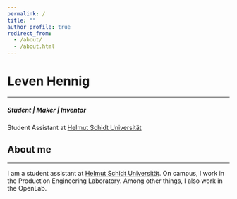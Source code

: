 ```yaml
---
permalink: /
title: ""
author_profile: true
redirect_from: 
  - /about/
  - /about.html
---
```

# Leven Hennig
---
##### Student | Maker | Inventor
Student Assistant at [Helmut Schidt Universität](https://www.hsu-hh.de/ "HSU")

## About me
---
I am a student assistant at [Helmut Schidt Universität](https://www.hsu-hh.de/ "HSU"). On campus, I work in the Production Engineering Laboratory. Among other things, I also work in the OpenLab. 